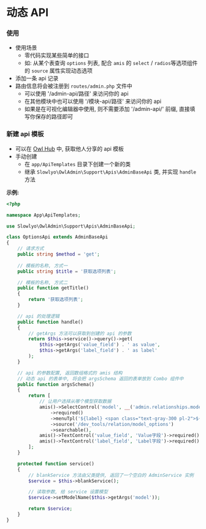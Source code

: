 # 动态 API

### 使用

- 使用场景
    - 零代码实现某些简单的接口
    - 如: 从某个表查询 `options` 列表, 配合 `amis` 的 `select` / `radios`等选项组件的 `source` 属性实现动态选项
- 添加一条 api 记录
- 路由信息将会被注册到 `routes/admin.php` 文件中
    - 可以使用 '/admin-api/路径' 来访问你的 api
    - 在其他模块中也可以使用 '/模块-api/路径' 来访问你的 api
    - 如果是在可视化编辑器中使用, 则不需要添加 '/admin-api/' 前缀, 直接填写你保存的路径即可



### 新建 api 模板

- 可以在 [Owl Hub](https://owladmin.com/site#/hub) 中, 获取他人分享的 api 模板
- 手动创建
    - 在 `app/ApiTemplates` 目录下创建一个新的类
    - 继承 `Slowlyo\OwlAdmin\Support\Apis\AdminBaseApi` 类, 并实现 `handle` 方法

__示例:__

```php
<?php

namespace App\ApiTemplates;

use Slowlyo\OwlAdmin\Support\Apis\AdminBaseApi;

class OptionsApi extends AdminBaseApi
{
    // 请求方式
    public string $method = 'get';
    
    // 模板的名称, 方式一
    public string $title = '获取选项列表';

    // 模板的名称, 方式二
    public function getTitle()
    {
        return '获取选项列表';
    }

    // api 的处理逻辑
    public function handle()
    {
        // getArgs 方法可以获取到创建的 api 的参数
        return $this->service()->query()->get(
            $this->getArgs('value_field') . ' as value',
            $this->getArgs('label_field') . ' as label'
        );
    }

    // api 的参数配置, 返回数组格式的 amis 结构
    // 动态 api 的表单中, 将会把 argsSchema 返回的表单放到 Combo 组件中
    public function argsSchema()
    {
        return [
            // 让用户选择从哪个模型获取数据
            amis()->SelectControl('model', __('admin.relationships.model'))
                ->required()
                ->menuTpl('${label} <span class="text-gray-300 pl-2">${table}</span>')
                ->source('/dev_tools/relation/model_options')
                ->searchable(),
            amis()->TextControl('value_field', 'Value字段')->required(),
            amis()->TextControl('label_field', 'Label字段')->required(),
        ];
    }

    protected function service()
    {
        // blankService 方法由父类提供, 返回了一个空白的 AdminService 实例
        $service = $this->blankService();

        // 读取参数, 给 service 设置模型
        $service->setModelName($this->getArgs('model'));

        return $service;
    }
}
```
